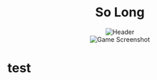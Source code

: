 <div align="center">
  <h1>So Long</h1>
  <img src="https://i.imgur.com/Z3sUxUi.gif" alt="Header">
</div>

<div align="center">
  <img src="https://i.imgur.com/wXlRb9T.gif" alt="Game Screenshot">
</div>

# test


